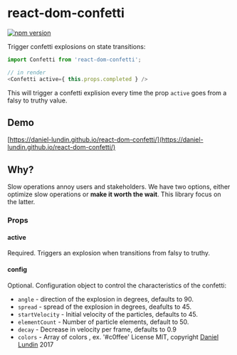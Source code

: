 # react-dom-confetti

[![npm version](https://badge.fury.io/js/react-dom-confetti.svg)](https://www.npmjs.com/package/react-dom-confetti)

Trigger confetti explosions on state transitions:

```js
import Confetti from 'react-dom-confetti';

// in render
<Confetti active={ this.props.completed } />
```

This will trigger a confetti explision every time the prop `active` goes from a falsy to truthy value.

## Demo
[https://daniel-lundin.github.io/react-dom-confetti/](https://daniel-lundin.github.io/react-dom-confetti/)

## Why?
Slow operations annoy users and stakeholders. We have two options, either optimize slow operations or **make it worth the wait**. This library focus on the latter.

### Props

#### active

Required. Triggers an explosion when transitions from falsy to truthy.

#### config

Optional. Configuration object to control the characteristics of the confetti:

- `angle` - direction of the explosion in degrees, defaults to 90.
- `spread` - spread of the explosion in degrees,  deafults to 45.
- `startVelocity` - Initial velocity of the particles, defaults to 45.
- `elementCount` - Number of particle elements, default to 50.
- `decay` - Decrease in velocity per frame, defaults to 0.9
- `colors` - Array of colors , ex. '#c0ffee'
License MIT, copyright [Daniel Lundin](https://www.twitter.com/daniel-lundin) 2017
